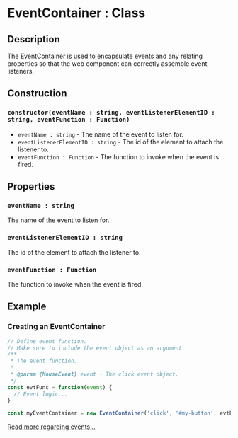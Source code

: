 # EventContainer : Class
## Description
The EventContainer is used to encapsulate events and any relating properties so that the web component can correctly assemble event listeners.

## Construction

### `constructor(eventName : string, eventListenerElementID : string, eventFunction : Function)`
* `eventName : string` - The name of the event to listen for.
* `eventListenerElementID : string` - The id of the element to attach the listener to.
* `eventFunction : Function` - The function to invoke when the event is fired.

## Properties

### `eventName : string`
The name of the event to listen for.

### `eventListenerElementID : string`
The id of the element to attach the listener to.

### `eventFunction : Function`
The function to invoke when the event is fired.

## Example

### Creating an EventContainer
```js
// Define event function.
// Make sure to include the event object as an argument.
/**
 * The event function.
 *
 * @param {MouseEvent} event - The click event object. 
 */
const evtFunc = function(event) {
  // Event logic...
}

const myEventContainer = new EventContainer('click', '#my-button', evtFunc);
```
[Read more regarding events...](https://developer.mozilla.org/en-US/docs/Learn/JavaScript/Building_blocks/Events)